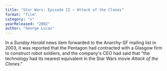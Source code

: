 ```yaml
---
title: "Star Wars: Episode II – Attack of the Clones"
format: "film"
category: "s"
yearReleased: "2002"
author: "George Lucas"
---
```

In a _Sunday Herald_ news item forwarded to the  Anarchy-SF mailing list in 2003, it was reported that the Pentagon had  contracted with a Glasgow firm to construct robot soldiers, and the company's  CEO had said that "the technology had its nearest equivalent in the Star Wars  movie _Attack of the Clones_."
